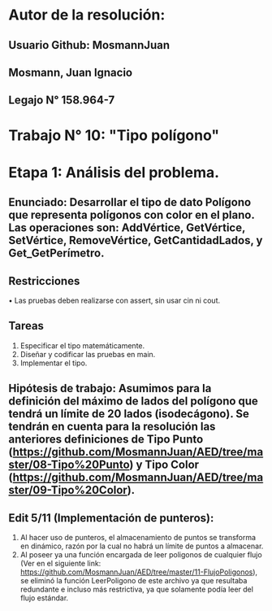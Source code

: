 # Autor de la resolución:
## Usuario Github: MosmannJuan
## Mosmann, Juan Ignacio
## Legajo N° 158.964-7

# Trabajo N° 10: "Tipo polígono"

# Etapa 1: Análisis del problema.
## Enunciado: Desarrollar el tipo de dato Polígono que representa polígonos con color en el plano. Las operaciones son: AddVértice, GetVértice, SetVértice, RemoveVértice, GetCantidadLados, y Get_GetPerímetro.

## Restricciones
• Las pruebas deben realizarse con assert, sin usar cin ni cout.

## Tareas
1. Especificar el tipo matemáticamente.
2. Diseñar y codificar las pruebas en main.
3. Implementar el tipo.

## Hipótesis de trabajo: Asumimos para la definición del máximo de lados del polígono que tendrá un límite de 20 lados (isodecágono). Se tendrán en cuenta para la resolución las anteriores definiciones de Tipo Punto (https://github.com/MosmannJuan/AED/tree/master/08-Tipo%20Punto)  y Tipo Color (https://github.com/MosmannJuan/AED/tree/master/09-Tipo%20Color).

## Edit 5/11 (Implementación de punteros):

1. Al hacer uso de punteros, el almacenamiento de puntos se transforma en dinámico, razón por la cual no habrá un límite de puntos a almacenar. 
2. Al poseer ya una función encargada de leer poligonos de cualquier flujo (Ver en el siguiente link: https://github.com/MosmannJuan/AED/tree/master/11-FlujoPoligonos), se eliminó la función LeerPoligono de este archivo ya que resultaba redundante e incluso más restrictiva, ya que solamente podía leer del flujo estándar.
